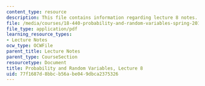```yaml
---
content_type: resource
description: This file contains information regarding lecture 8 notes.
file: /media/courses/18-440-probability-and-random-variables-spring-2014/77f1687d8bbcb56abe049dbca2375326_MIT18_440S14_Lecture8.pdf
file_type: application/pdf
learning_resource_types:
- Lecture Notes
ocw_type: OCWFile
parent_title: Lecture Notes
parent_type: CourseSection
resourcetype: Document
title: Probability and Random Variables, Lecture 8
uid: 77f1687d-8bbc-b56a-be04-9dbca2375326
---
```

